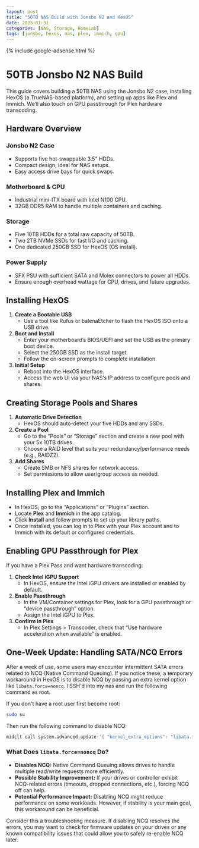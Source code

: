 ```yaml
---
layout: post
title: "50TB NAS Build with Jonsbo N2 and HexOS"
date: 2025-01-31
categories: [NAS, Storage, HomeLab]
tags: [jonsbo, hexos, nas, plex, immich, gpu]
---
```


{% include google-adsense.html %}

# 50TB Jonsbo N2 NAS Build

This guide covers building a 50TB NAS using the Jonsbo N2 case, installing HexOS (a TrueNAS-based platform), and setting up apps like Plex and Immich. We’ll also touch on GPU passthrough for Plex hardware transcoding.

## Hardware Overview

### Jonsbo N2 Case
- Supports five hot-swappable 3.5" HDDs.
- Compact design, ideal for NAS setups.
- Easy access drive bays for quick swaps.

### Motherboard & CPU
- Industrial mini-ITX board with Intel N100 CPU.
- 32GB DDR5 RAM to handle multiple containers and caching.

### Storage
- Five 10TB HDDs for a total raw capacity of 50TB.
- Two 2TB NVMe SSDs for fast I/O and caching.
- One dedicated 250GB SSD for HexOS (OS install).

### Power Supply
- SFX PSU with sufficient SATA and Molex connectors to power all HDDs.
- Ensure enough overhead wattage for CPU, drives, and future upgrades.

## Installing HexOS

1. **Create a Bootable USB**  
   - Use a tool like Rufus or balenaEtcher to flash the HexOS ISO onto a USB drive.
2. **Boot and Install**  
   - Enter your motherboard’s BIOS/UEFI and set the USB as the primary boot device.
   - Select the 250GB SSD as the install target.
   - Follow the on-screen prompts to complete installation.
3. **Initial Setup**  
   - Reboot into the HexOS interface.
   - Access the web UI via your NAS’s IP address to configure pools and shares.

## Creating Storage Pools and Shares

1. **Automatic Drive Detection**  
   - HexOS should auto-detect your five HDDs and any SSDs.
2. **Create a Pool**  
   - Go to the “Pools” or “Storage” section and create a new pool with your 5x 10TB drives.
   - Choose a RAID level that suits your redundancy/performance needs (e.g., RAIDZ2).
3. **Add Shares**  
   - Create SMB or NFS shares for network access.
   - Set permissions to allow user/group access as needed.

## Installing Plex and Immich

- In HexOS, go to the “Applications” or “Plugins” section.
- Locate **Plex** and **Immich** in the app catalog.
- Click **Install** and follow prompts to set up your library paths.
- Once installed, you can log in to Plex with your Plex account and to Immich with its default or configured credentials.

## Enabling GPU Passthrough for Plex

If you have a Plex Pass and want hardware transcoding:
1. **Check Intel iGPU Support**  
   - In HexOS, ensure the Intel iGPU drivers are installed or enabled by default.
2. **Enable Passthrough**  
   - In the VM/Container settings for Plex, look for a GPU passthrough or “device passthrough” option.
   - Assign the Intel iGPU to Plex.
3. **Confirm in Plex**  
   - In Plex Settings > Transcoder, check that “Use hardware acceleration when available” is enabled.

## One-Week Update: Handling SATA/NCQ Errors

After a week of use, some users may encounter intermittent SATA errors related to NCQ (Native Command Queuing). If you notice these, a temporary workaround in HexOS is to disable NCQ by passing an extra kernel option like `libata.force=noncq`.
I SSH'd into my nas and run the following command as root.

If you don't have a root user first become root:

```bash
sudo su
```

Then run the following command to disable NCQ:

```bash
midclt call system.advanced.update '{ "kernel_extra_options": "libata.force=noncq" }'
```

### What Does `libata.force=noncq` Do?

- **Disables NCQ:** Native Command Queuing allows drives to handle multiple read/write requests more efficiently.  
- **Possible Stability Improvement:** If your drives or controller exhibit NCQ-related errors (timeouts, dropped connections, etc.), forcing NCQ off can help.  
- **Potential Performance Impact:** Disabling NCQ might reduce performance on some workloads. However, if stability is your main goal, this workaround can be beneficial.

Consider this a troubleshooting measure. If disabling NCQ resolves the errors, you may want to check for firmware updates on your drives or any known compatibility issues that could allow you to safely re-enable NCQ later.




